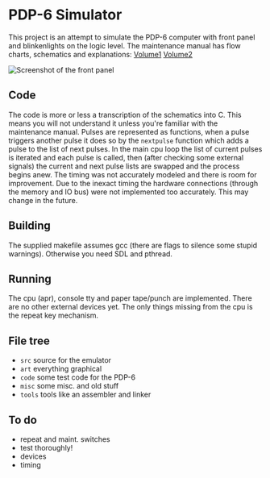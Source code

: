 # PDP-6 Simulator

This project is an attempt to simulate the PDP-6 computer
with front panel and blinkenlights on the logic level.
The maintenance manual has flow charts, schematics and explanations:
[Volume1](http://bitsavers.trailing-edge.com/pdf/dec/pdp6/F-67_166instrManVol1_Sep65.pdf)
[Volume2](http://bitsavers.trailing-edge.com/pdf/dec/pdp6/F-67_166instrManVol2_Sep65.pdf)

![Screenshot of the front panel](https://raw.githubusercontent.com/aap/pdp6/master/art/screenshot.png)

## Code

The code is more or less a transcription of the schematics into C.
This means you will not understand it unless you're familiar with the maintenance manual.
Pulses are represented as functions, when a pulse triggers another pulse
it does so by the `nextpulse` function which adds a pulse to the list of next pulses.
In the main cpu loop the list of current pulses is iterated and each pulse is called,
then (after checking some external signals) the current and next pulse lists are swapped
and the process begins anew.
The timing was not accurately modeled and there is room for improvement.
Due to the inexact timing the hardware connections (through the memory and IO bus)
were not implemented too accurately. This may change in the future.

## Building

The supplied makefile assumes gcc (there are flags to silence some stupid warnings).
Otherwise you need SDL and pthread.

## Running

The cpu (apr), console tty and paper tape/punch are implemented.
There are no other external devices yet.
The only things missing from the cpu is the repeat key mechanism.

## File tree

* `src` source for the emulator
* `art` everything graphical
* `code` some test code for the PDP-6
* `misc` some misc. and old stuff
* `tools` tools like an assembler and linker

## To do

- repeat and maint. switches
- test thoroughly!
- devices
- timing
